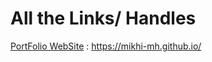 # All the Links/ Handles

[PortFolio WebSite](https://mikhi-mh.github.io/) :  https://mikhi-mh.github.io/

